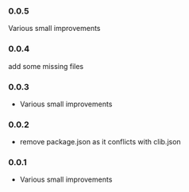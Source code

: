 ### 0.0.5

Various small improvements

### 0.0.4

 add some missing files

### 0.0.3

* Various small improvements

### 0.0.2

* remove package.json as it conflicts with clib.json

### 0.0.1

* Various small improvements
